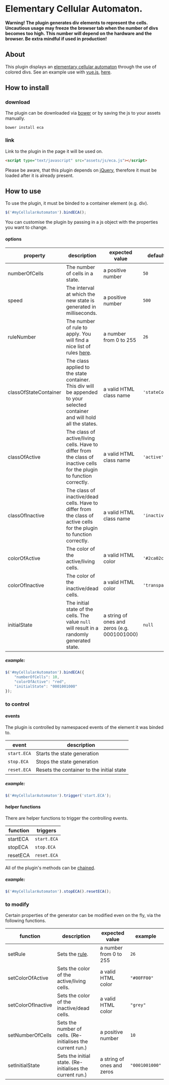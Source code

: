 # Elementary Cellular Automaton.

**Warning! The plugin generates div elements to represent the cells. Uncautious usage may freeze the browser tab when
the number of divs becomes too high. This number will depend on the hardware and the browser. Be extra mindful if used
in production!**

## About

This plugin displays an [elementary cellular automaton](https://en.wikipedia.org/wiki/Elementary_cellular_automaton)
through the use of colored divs.
See an example use with [vue.js](https://vuejs.org/), [here]().

## How to install

### download

The plugin can be downloaded via [bower](https://bower.io/) or by saving the js to your assets manually.

```
bower install eca
```

### link

Link to the plugin in the page it will be used on.

```html
<script type="text/javascript" src="assets/js/eca.js"></script>
```

Please be aware, that this plugin depends on [jQuery](https://jquery.com/), therefore it must be loaded after it is already present.

## How to use

To use the plugin, it must be binded to a container element (e.g. div).

```javascript
$('#myCellularAutomaton').bindECA();
```

You can customise the plugin by passing in a js object with the properties you want to change.

#### options

property | description | expected value | default value
 --- | --- | --- | ---
numberOfCells | The number of cells in a state. | a positive number | ``50``
speed | The interval at which the new state is generated in milliseconds. | a positive number | ``500``
ruleNumber | The number of rule to apply. You will find a nice list of rules [here](http://atlas.wolfram.com/01/01/). | a number from 0 to 255 | ``26``
classOfStateContainer | The class applied to the state container. This div will be appended to your selected container and will hold all the states. | a valid HTML class name | ``'stateContainer'``
classOfActive | The class of active/living cells. Have to differ from the class of inactive cells for the plugin to function correctly. | a valid HTML class name | ``'active'``
classOfInactive | The class of inactive/dead cells. Have to differ from the class of active cells for the plugin to function correctly. | a valid HTML class name | ``'inactive'``
colorOfActive | The color of the active/living cells. | a valid HTML color | ``'#2ca02c'``
colorOfInactive | The color of the inactive/dead cells. | a valid HTML color | ``'transparent'``
initialState | The initial state of the cells. The value ``null`` will result in a randomly generated state. | a string of ones and zeros (e.g. 0001001000) | ``null``

##### example:

```javascript
$('#myCellularAutomaton').bindECA({
    "numberOfCells": 10,
    "colorOfActive": "red",
    "initialState": "0001001000"
});
```

### to control

#### events

The plugin is controlled by namespaced events of the element it was binded to.

event | description
--- | ---
``start.ECA`` | Starts the state generation
``stop.ECA`` | Stops the state generation
``reset.ECA`` | Resets the container to the initial state

##### example:

```javascript
$('#myCellularAutomaton').trigger('start.ECA');
```

#### helper functions

There are helper functions to trigger the controlling events.

function | triggers
--- | ---
startECA | ``start.ECA``
stopECA | ``stop.ECA``
resetECA | ``reset.ECA``

All of the plugin's methods can be [chained](https://en.wikipedia.org/wiki/Method_chaining).

##### example:

```javascript
$('#myCellularAutomaton').stopECA().resetECA();
```

### to modify

Certain properties of the generator can be modified even on the fly, via the
following functions.

function | description | expected value | example
 --- | --- | --- | ---
setRule | Sets the [rule](http://atlas.wolfram.com/01/01/). | a number from 0 to 255 | ``26``
setColorOfActive | Sets the color of the active/living cells. | a valid HTML color | ``"#00FF00"``
setColorOfInactive | Sets the color of the inactive/dead cells. | a valid HTML color | ``"grey"``
setNumberOfCells | Sets the number of cells. (Re-initialises the current run.) | a positive number | ``10``
setInitialState | Sets the initial state. (Re-initialises the current run.) | a string of ones and zeros | ``"0001001000"``
